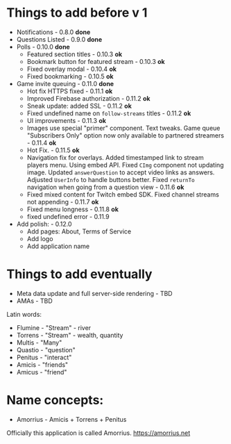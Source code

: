# Things to add before v 1
- Notifications - 0.8.0 **done**
- Questions Listed - 0.9.0 **done**
- Polls - 0.10.0 **done**
  - Featured section titles - 0.10.3 **ok**
  - Bookmark button for featured stream - 0.10.3 **ok**
  - Fixed overlay modal - 0.10.4 **ok**
  - Fixed bookmarking - 0.10.5 **ok**
- Game invite queuing - 0.11.0 **done**
  - Hot fix HTTPS fixed - 0.11.1 **ok**
  - Improved Firebase authorization - 0.11.2 **ok**
  - Sneak update: added SSL - 0.11.2 **ok**
  - Fixed undefined name on `follow-streams` titles - 0.11.2 **ok**
  - UI improvements - 0.11.3 **ok**
  - Images use special "primer" component. Text tweaks. Game queue "Subscribers Only" option now only available to partnered streamers - 0.11.4 **ok**
  - Hot Fix. - 0.11.5 **ok**
  - Navigation fix for overlays. Added timestamped link to stream players menu. Using embed API. Fixed `CImg` component not updating image. Updated `answerQuestion` to accept video links as answers. Adjusted `UserInfo` to handle buttons better. Fixed `returnTo` navigation when going from a question view - 0.11.6 **ok**
  - Fixed mixed content for Twitch embed SDK. Fixed channel streams not appending - 0.11.7 **ok**
  - Fixed menu longness - 0.11.8 **ok**
  - fixed undefined error - 0.11.9
- Add polish: - 0.12.0
  - Add pages: About, Terms of Service
  - Add logo
  - Add application name

# Things to add eventually
- Meta data update and full server-side rendering - TBD
- AMAs - TBD


Latin words:
- Flumine - "Stream" - river
- Torrens - "Stream" - wealth, quantity
- Multis - "Many"
- Quastio - "question"
- Penitus - "interact"
- Amicis - "friends"
- Amicus - "friend"

# Name concepts:
<!-- - FlumPenAm - Flumine + Penitus + Amicis -->
<!-- - FluPenAm - Flumine + Penitus + Amicis -->
<!-- - PentiFlum - Penitus + Flumine -->
<!-- - PentiFlu - Penitus + Flumine -->
<!-- - PenAmic - Penitus + Amicis -->
<!-- - TorrAmic - Torrens + Amicis -->
<!-- - AmiTor - Amicis + Torrens -->
<!-- - AmicisTor - Amicis + Torrens -->
<!-- - ATorius - Amicis + Torrens + Penitus -->
- Amorrius - Amicis + Torrens + Penitus
<!-- - PenTor - Penitus + Torrens -->
<!-- - AmPeniTor - Penitus + Torrens -->
<!-- - PenTorrens - Penitus + Torrens
- PenTorren - Penitus + Torrens -->
<!-- - FluTorrus - Flumine + Torrens + Penitus -->
<!-- - FluTorius - Flumine + Torrens + Penitus -->

Officially this application is called Amorrius. https://amorrius.net
